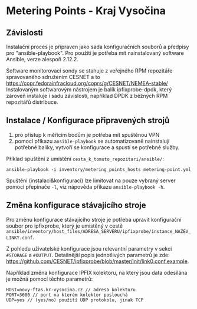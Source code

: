 # Metering Points - Kraj Vysočina

## Závislosti

Instalační proces je připraven jako sada konfiguračních souborů a předpisy pro "ansible-playbook".
Pro použití je potřeba mít nainstalovaný software Ansible, verze alespoň 2.12.2.

Software monitorovací sondy se stahuje z veřejného RPM repozitáře spravovaného sdružením CESNET a to https://copr.fedorainfracloud.org/coprs/g/CESNET/NEMEA-stable/
Instalovaným softwarovým nástrojem je balík ipfixprobe-dpdk, který zároveň instaluje i sadu závislostí, například DPDK z běžných RPM repozitářů distribuce.

## Instalace / Konfigurace připravených strojů

1. pro přístup k měřícím bodům je potřeba mít spuštěnou VPN
2. pomocí příkazu `ansible-playbook` se automatizovaně nainstalují potřebné balíky, vytvoří se konfigurace a spustí se potřebné služby.

Příklad spuštění z umístění `cesta_k_tomuto_repozitari/ansible/`:

```
ansible-playbook -i inventory/metering_points_hosts metering-point.yml
```

Spuštění (instalaci&konfiguraci) lze limitovat na pouze vybraný server pomocí
přepínače `-l`, viz nápověda příkazu `ansible-playbook -h`.

## Změna konfigurace stávajícího stroje

Pro změnu konfigurace stávajícího stroje je potřeba upravit konfigurační soubor pro ipfixprobe, který je umístěný v cestě `ansible/inventory/host_files/ADRESA_SERVERU/ipfixprobe/instance_NAZEV_LINKY.conf`.

Z pohledu uživatelské konfigurace jsou relevantní parametry v sekci `#STORAGE` a `#OUTPUT`. Detailnější popis jednotlivých parametrů je zde: https://github.com/CESNET/ipfixprobe/blob/master/init/link0.conf.example.

Například změna konfigurace IPFIX kolektoru, na který jsou data odesílána je možná pomocí těchto parametrů:
```
HOST=novy-ftas.kr-vysocina.cz // adresa kolektoru
PORT=3600 // port na kterém kolektor poslouchá
UDP=yes // (yes/no) použití UDP protokolu, jinak TCP
```


